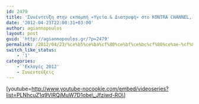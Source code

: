 ```yaml
---
id: 2479
title: 'Συνέντευξη στην εκπομπή «Υγεία & Διατροφή» στο KONTRA CHANNEL, 23-4-2012'
date: '2012-04-23T22:00:31+03:00'
author: agiannopoulos
layout: post
guid: 'http://agiannopoulos.gr/?p=2479'
permalink: /2012/04/23/%ce%b5%ce%ba%cf%80%ce%bf%ce%bc%cf%80%ce%ae-%cf%85%ce%b3%ce%b5%ce%af%ce%b1-%ce%ba%ce%b1%ce%b9-%ce%b4%ce%b9%ce%b1%cf%84%cf%81%ce%bf%cf%86%ce%ae-video/
switch_like_status:
    - '1'
categories:
    - 'Εκλογές 2012'
    - Συνεντεύξεις
---
```


\[youtube=http://www.youtube-nocookie.com/embed/videoseries?list=PLNhcuZ1q9VIRQjMuW7D1obe\_Jfziwd-RO\]